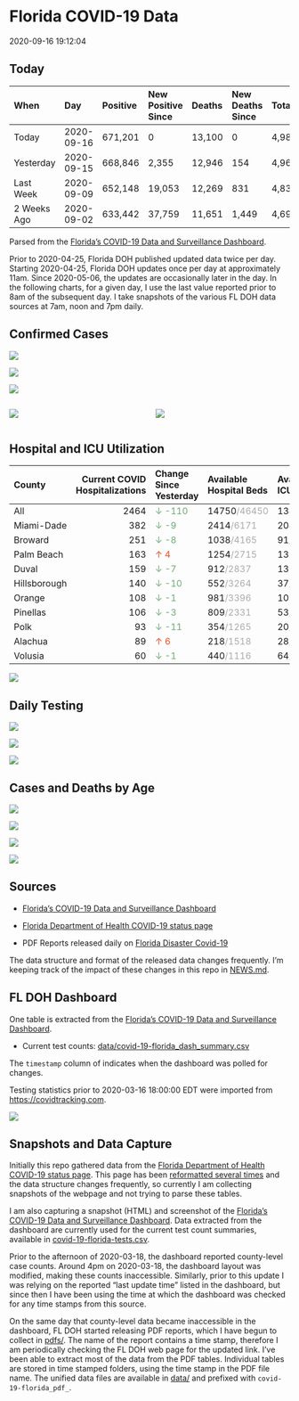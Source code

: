 Florida COVID-19 Data
================
2020-09-16 19:12:04

## Today

| When        | Day        | Positive | New Positive Since | Deaths | New Deaths Since | Total     |
| :---------- | :--------- | :------- | :----------------- | :----- | :--------------- | :-------- |
| Today       | 2020-09-16 | 671,201  | 0                  | 13,100 | 0                | 4,984,023 |
| Yesterday   | 2020-09-15 | 668,846  | 2,355              | 12,946 | 154              | 4,968,847 |
| Last Week   | 2020-09-09 | 652,148  | 19,053             | 12,269 | 831              | 4,831,248 |
| 2 Weeks Ago | 2020-09-02 | 633,442  | 37,759             | 11,651 | 1,449            | 4,693,802 |

Parsed from the [Florida’s COVID-19 Data and Surveillance
Dashboard](https://fdoh.maps.arcgis.com/apps/opsdashboard/index.html#/8d0de33f260d444c852a615dc7837c86).

Prior to 2020-04-25, Florida DOH published updated data twice per day.
Starting 2020-04-25, Florida DOH updates once per day at approximately
11am. Since 2020-05-06, the updates are occasionally later in the day.
In the following charts, for a given day, I use the last value reported
prior to 8am of the subsequent day. I take snapshots of the various FL
DOH data sources at 7am, noon and 7pm daily.

## Confirmed Cases

![](plots/covid-19-florida-daily-test-changes.png)

![](plots/covid-19-florida-deaths-by-day.png)

![](plots/covid-19-florida-county-top-6.png)

<div class="columns">

<div class="column is-full-mobile">

![](plots/covid-19-florida-testing.png)

</div>

<div class="column is-full-mobile">

![](plots/covid-19-florida-total-positive.png)

</div>

</div>

## Hospital and ICU Utilization

| County       | Current COVID Hospitalizations | Change Since Yesterday                     | Available Hospital Beds                      | Available ICU Beds                         |
| :----------- | -----------------------------: | :----------------------------------------- | :------------------------------------------- | :----------------------------------------- |
| All          |                           2464 | <span style="color: #6BAA75">↓ -110</span> | 14750<span style="color: #aaa">/46450</span> | 1348<span style="color: #aaa">/4629</span> |
| Miami-Dade   |                            382 | <span style="color: #6BAA75">↓ -9</span>   | 2414<span style="color: #aaa">/6171</span>   | 204<span style="color: #aaa">/733</span>   |
| Broward      |                            251 | <span style="color: #6BAA75">↓ -8</span>   | 1038<span style="color: #aaa">/4165</span>   | 91<span style="color: #aaa">/376</span>    |
| Palm Beach   |                            163 | <span style="color: #EC4E20">↑ 4</span>    | 1254<span style="color: #aaa">/2715</span>   | 136<span style="color: #aaa">/273</span>   |
| Duval        |                            159 | <span style="color: #6BAA75">↓ -7</span>   | 912<span style="color: #aaa">/2837</span>    | 139<span style="color: #aaa">/298</span>   |
| Hillsborough |                            140 | <span style="color: #6BAA75">↓ -10</span>  | 552<span style="color: #aaa">/3264</span>    | 37<span style="color: #aaa">/333</span>    |
| Orange       |                            108 | <span style="color: #6BAA75">↓ -1</span>   | 981<span style="color: #aaa">/3396</span>    | 102<span style="color: #aaa">/269</span>   |
| Pinellas     |                            106 | <span style="color: #6BAA75">↓ -3</span>   | 809<span style="color: #aaa">/2331</span>    | 53<span style="color: #aaa">/241</span>    |
| Polk         |                             93 | <span style="color: #6BAA75">↓ -11</span>  | 354<span style="color: #aaa">/1265</span>    | 20<span style="color: #aaa">/122</span>    |
| Alachua      |                             89 | <span style="color: #EC4E20">↑ 6</span>    | 218<span style="color: #aaa">/1518</span>    | 28<span style="color: #aaa">/280</span>    |
| Volusia      |                             60 | <span style="color: #6BAA75">↓ -1</span>   | 440<span style="color: #aaa">/1116</span>    | 64<span style="color: #aaa">/160</span>    |

![](plots/covid-19-florida-icu-usage.png)

## Daily Testing

![](plots/covid-19-florida-tests-per-case.png)

<!-- ![](plots/covid-19-florida-change-new-cases.png) -->

![](plots/covid-19-florida-tests-percent-positive.png)

![](plots/covid-19-florida-test-and-case-growth.png)

## Cases and Deaths by Age

![](plots/covid-19-florida-weekly-events-by-age.png)

![](plots/covid-19-florida-age.png)

![](plots/covid-19-florida-age-deaths.png)

![](plots/covid-19-florida-age-sex.png)

## Sources

  - [Florida’s COVID-19 Data and Surveillance
    Dashboard](https://fdoh.maps.arcgis.com/apps/opsdashboard/index.html#/8d0de33f260d444c852a615dc7837c86)

  - [Florida Department of Health COVID-19 status
    page](http://www.floridahealth.gov/diseases-and-conditions/COVID-19/)

  - PDF Reports released daily on [Florida Disaster
    Covid-19](http://www.floridahealth.gov/diseases-and-conditions/COVID-19/)

The data structure and format of the released data changes frequently.
I’m keeping track of the impact of these changes in this repo in
[NEWS.md](NEWS.md).

## FL DOH Dashboard

One table is extracted from the [Florida’s COVID-19 Data and
Surveillance
Dashboard](https://fdoh.maps.arcgis.com/apps/opsdashboard/index.html#/8d0de33f260d444c852a615dc7837c86).

  - Current test counts:
    [data/covid-19-florida\_dash\_summary.csv](data/covid-19-florida_dash_summary.csv)

The `timestamp` column of indicates when the dashboard was polled for
changes.

Testing statistics prior to 2020-03-16 18:00:00 EDT were imported from
<https://covidtracking.com>.

![](screenshots/fodh_maps_arcgis_com__apps__opsdashboard.png)

## Snapshots and Data Capture

Initially this repo gathered data from the [Florida Department of Health
COVID-19 status
page](http://www.floridahealth.gov/diseases-and-conditions/COVID-19/).
This page has been [reformatted several
times](screenshots/floridahealth_gov__diseases-and-conditions__COVID-19.png)
and the data structure changes frequently, so currently I am collecting
snapshots of the webpage and not trying to parse these tables.

I am also capturing a snapshot (HTML) and screenshot of the [Florida’s
COVID-19 Data and Surveillance
Dashboard](https://fdoh.maps.arcgis.com/apps/opsdashboard/index.html#/8d0de33f260d444c852a615dc7837c86).
Data extracted from the dashboard are currently used for the current
test count summaries, available in
[covid-19-florida-tests.csv](covid-19-florida-tests.csv).

Prior to the afternoon of 2020-03-18, the dashboard reported
county-level case counts. Around 4pm on 2020-03-18, the dashboard layout
was modified, making these counts inaccessible. Similarly, prior to this
update I was relying on the reported “last update time” listed in the
dashboard, but since then I have been using the time at which the
dashboard was checked for any time stamps from this source.

On the same day that county-level data became inaccessible in the
dashboard, FL DOH started releasing PDF reports, which I have begun to
collect in [pdfs/](pdfs/). The name of the report contains a time stamp,
therefore I am periodically checking the FL DOH web page for the updated
link. I’ve been able to extract most of the data from the PDF tables.
Individual tables are stored in time stamped folders, using the time
stamp in the PDF file name. The unified data files are available in
[data/](data/) and prefixed with `covid-19-florida_pdf_`.
